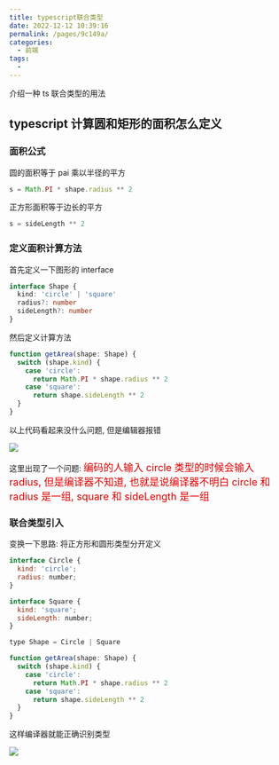 ```yaml
---
title: typescript联合类型
date: 2022-12-12 10:39:16
permalink: /pages/9c149a/
categories:
  - 前端
tags:
  - 
---
```

介绍一种 ts 联合类型的用法

## typescript 计算圆和矩形的面积怎么定义

### 面积公式

圆的面积等于 pai 乘以半径的平方

```typescript
s = Math.PI * shape.radius ** 2
```

正方形面积等于边长的平方

```typescript
s = sideLength ** 2
```

### 定义面积计算方法

首先定义一下图形的 interface

```typescript
interface Shape {
  kind: 'circle' | 'square'
  radius?: number
  sideLength?: number
}
```

然后定义计算方法

```typescript
function getArea(shape: Shape) {
  switch (shape.kind) {
    case 'circle':
      return Math.PI * shape.radius ** 2
    case 'square':
      return shape.sideLength ** 2
  }
}
```

以上代码看起来没什么问题, 但是编辑器报错

![](https://raw.gitmirror.com/GanChuanYin/picture/main/blog/20221212104837.png)

这里出现了一个问题: <font color=#dd0000 size=4>编码的人输入 circle 类型的时候会输入 radius, 但是编译器不知道, 也就是说编译器不明白 circle 和 radius 是一组, square 和 sideLength 是一组</font>

### 联合类型引入

变换一下思路: 将正方形和圆形类型分开定义

```javascript
interface Circle {
  kind: 'circle';
  radius: number;
}

interface Square {
  kind: 'square';
  sideLength: number;
}

type Shape = Circle | Square

function getArea(shape: Shape) {
  switch (shape.kind) {
    case 'circle':
      return Math.PI * shape.radius ** 2
    case 'square':
      return shape.sideLength ** 2
  }
}
```

这样编译器就能正确识别类型

![](https://raw.gitmirror.com/GanChuanYin/picture/main/blog/20221212111127.png)
